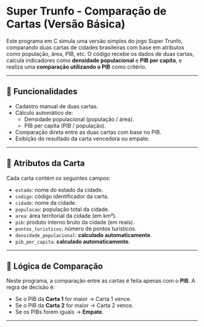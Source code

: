 # Super Trunfo - Comparação de Cartas (Versão Básica)

Este programa em C simula uma versão simples do jogo Super Trunfo, comparando duas cartas de cidades brasileiras com base em atributos como população, área, PIB, etc. O código recebe os dados de duas cartas, calcula indicadores como **densidade populacional** e **PIB per capita**, e realiza uma **comparação utilizando o PIB** como critério.

---

## 🧾 Funcionalidades

- Cadastro manual de duas cartas.
- Cálculo automático de:
  - Densidade populacional (população / área).
  - PIB per capita (PIB / população).
- Comparação direta entre as duas cartas com base no PIB.
- Exibição do resultado da carta vencedora ou empate.

---

## 🧠 Atributos da Carta

Cada carta contém os seguintes campos:

- `estado`: nome do estado da cidade.
- `codigo`: código identificador da carta.
- `cidade`: nome da cidade.
- `populacao`: população total da cidade.
- `area`: área territorial da cidade (em km²).
- `pib`: produto interno bruto da cidade (em reais).
- `pontos_turisticos`: número de pontos turísticos.
- `densidade_populacional`: **calculado automaticamente**.
- `pib_per_capita`: **calculado automaticamente**.

---

## 🔢 Lógica de Comparação

Neste programa, a comparação entre as cartas é feita apenas com o **PIB**. A regra de decisão é:

- Se o PIB da **Carta 1** for maior → Carta 1 vence.
- Se o PIB da **Carta 2** for maior → Carta 2 vence.
- Se os PIBs forem iguais → **Empate**.

---



